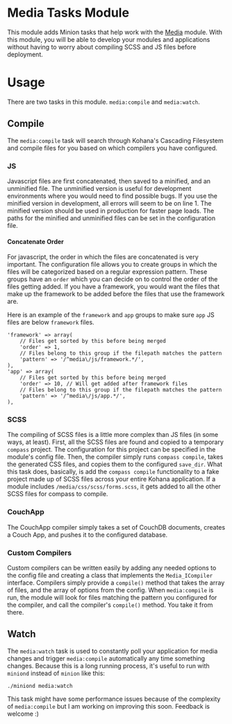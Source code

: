 # Media Tasks Module

This module adds Minion tasks that help work with the [Media](http://github.com/Zeelot/kohana-media) module. With this module, you will be able to develop your modules and applications without having to worry about compiling SCSS and JS files before deployment.

# Usage

There are two tasks in this module. `media:compile` and `media:watch`.

## Compile

The `media:compile` task will search through Kohana's Cascading Filesystem and compile files for you based on which compilers you have configured.

### JS

Javascript files are first concatenated, then saved to a minified, and an unminified file. The unminified version is useful for development environments where you would need to find possible bugs. If you use the minified version in development, all errors will seem to be on line 1. The minified version should be used in production for faster page loads. The paths for the minified and unminified files can be set in the configuration file.

#### Concatenate Order

For javascript, the order in which the files are concatenated is very important. The configuration file allows you to create groups in which the files will be categorized based on a regular expression pattern. These groups have an `order` which you can decide on to control the order of the files getting added. If you have a framework, you would want the files that make up the framework to be added before the files that use the framework are.

Here is an example of the `framework` and `app` groups to make sure `app` JS files are below `framework` files.

	'framework' => array(
		// Files get sorted by this before being merged
		'order' => 1,
		// Files belong to this group if the filepath matches the pattern
		'pattern' => '/^media\/js/framework.*/',
	),
	'app' => array(
		// Files get sorted by this before being merged
		'order' => 10, // Will get added after framework files
		// Files belong to this group if the filepath matches the pattern
		'pattern' => '/^media\/js/app.*/',
	),

### SCSS

The compiling of SCSS files is a little more complex than JS files (in some ways, at least). First, all the SCSS files are found and copied to a temporary `compass` project. The configuration for this project can be specified in the module's config file. Then, the compiler simply runs `compass compile`, takes the generated CSS files, and copies them to the configured `save_dir`. What this task does, basically, is add the `compass compile` functionality to a fake project made up of SCSS files across your entire Kohana application. If a module includes `/media/css/scss/forms.scss`, it gets added to all the other SCSS files for compass to compile.

### CouchApp

The CouchApp compiler simply takes a set of CouchDB documents, creates a Couch App, and pushes it to the configured database.

### Custom Compilers

Custom compilers can be written easily by adding any needed options to the config file and creating a class that implements the `Media_ICompiler` interface. Compilers simply provide a `compile()` method that takes the array of files, and the array of options from the config. When `media:compile` is run, the module will look for files matching the pattern you configured for the compiler, and call the compiler's `compile()` method. You take it from there.

## Watch

The `media:watch` task is used to constantly poll your application for media changes and trigger `media:compile` automatically any time something changes. Because this is a long running process, it's useful to run with `miniond` instead of `minion` like this:

	./miniond media:watch

This task might have some performance issues because of the complexity of `media:compile` but I am working on improving this soon. Feedback is welcome :)